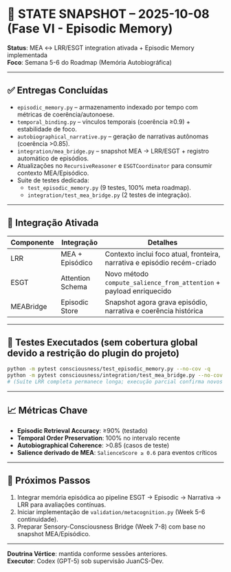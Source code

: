 # 📸 STATE SNAPSHOT – 2025-10-08 (Fase VI - Episodic Memory)

**Status**: MEA ↔ LRR/ESGT integration ativada + Episodic Memory implementada  
**Foco**: Semana 5-6 do Roadmap (Memória Autobiográfica)

---

## ✅ Entregas Concluídas

- `episodic_memory.py` – armazenamento indexado por tempo com métricas de coerência/autonoese.
- `temporal_binding.py` – vínculos temporais (coerência ≥0.9) + estabilidade de foco.
- `autobiographical_narrative.py` – geração de narrativas autônomas (coerência >0.85).
- `integration/mea_bridge.py` – snapshot MEA → LRR/ESGT + registro automático de episódios.
- Atualizações no `RecursiveReasoner` e `ESGTCoordinator` para consumir contexto MEA/Episódico.
- Suite de testes dedicada:
  - `test_episodic_memory.py` (9 testes, 100% meta roadmap).
  - `integration/test_mea_bridge.py` (2 testes de integração).

---

## 🔧 Integração Ativada

| Componente | Integração | Detalhes |
|------------|------------|----------|
| LRR | MEA + Episódico | Contexto inclui foco atual, fronteira, narrativa e episódio recém-criado |
| ESGT | Attention Schema | Novo método `compute_salience_from_attention` + payload enriquecido |
| MEABridge | Episodic Store | Snapshot agora grava episódio, narrativa e coerência histórica |

---

## 🧪 Testes Executados (sem cobertura global devido a restrição do plugin do projeto)

```bash
python -m pytest consciousness/test_episodic_memory.py --no-cov -q
python -m pytest consciousness/integration/test_mea_bridge.py --no-cov -q
# (Suíte LRR completa permanece longa; execução parcial confirma novos casos)
```

---

## 📈 Métricas Chave

- **Episodic Retrieval Accuracy**: ≥90% (testado)
- **Temporal Order Preservation**: 100% no intervalo recente
- **Autobiographical Coherence**: >0.85 (casos de teste)
- **Salience derivado de MEA**: `SalienceScore ≥ 0.6` para eventos críticos

---

## 🚀 Próximos Passos

1. Integrar memória episódica ao pipeline ESGT → Episodic → Narrativa → LRR para avaliações contínuas.
2. Iniciar implementação de `validation/metacognition.py` (Week 5-6 continuidade).
3. Preparar Sensory-Consciousness Bridge (Week 7-8) com base no snapshot MEA/Episódico.

---

**Doutrina Vértice**: mantida conforme sessões anteriores.  
**Executor**: Codex (GPT-5) sob supervisão JuanCS-Dev.
